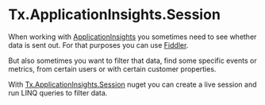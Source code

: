 # Tx.ApplicationInsights.Session

When working with [ApplicationInsights](http://azure.microsoft.com/en-us/services/application-insights/) you sometimes need to see whether data is sent out. For that purposes you can use [Fiddler](http://www.telerik.com/fiddler).

But also sometimes you want to filter that data, find some specific events or metrics, from certain users or with certain customer properties.

With [Tx.ApplicationInsights.Session](https://www.nuget.org/packages/Tx.ApplicationInsights.Session/) nuget you can create a live session and run LINQ queries to filter data.
